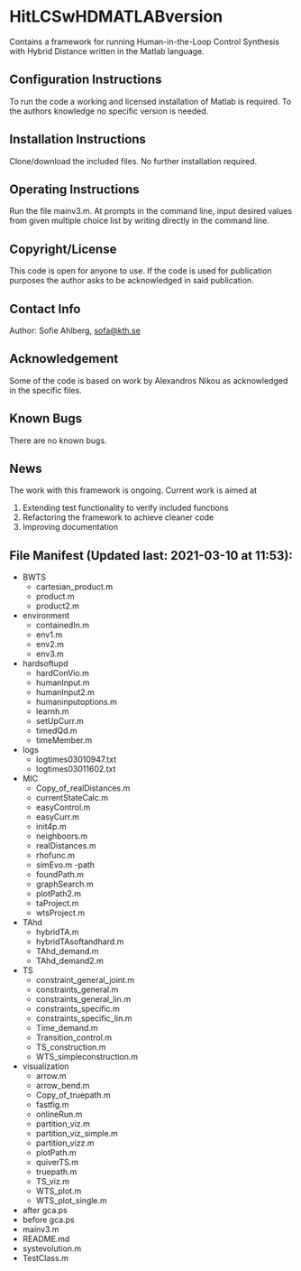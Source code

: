 # HitLCSwHDMATLABversion
Contains a framework for running Human-in-the-Loop Control Synthesis with Hybrid Distance written in the Matlab language.

## Configuration Instructions
To run the code a working and licensed installation of Matlab is required. To the authors knowledge no specific version is needed.

## Installation Instructions
Clone/download the included files. No further installation required.

## Operating Instructions
Run the file mainv3.m. At prompts in the command line, input desired values from given multiple choice list by writing directly in  the command line.

## Copyright/License
This code is open for anyone to use. If the code is used for publication purposes the author asks to be acknowledged in said publication.

## Contact Info
Author: Sofie Ahlberg, sofa@kth.se

## Acknowledgement
Some of the code is based on work by Alexandros Nikou as acknowledged in the specific files.

## Known Bugs
There are no known bugs.

## News
The work with this framework is ongoing. Current work is aimed at
1) Extending test functionality to verify included functions
2) Refactoring the framework to achieve cleaner code
3) Improving documentation

## File Manifest (Updated last: 2021-03-10 at 11:53):
- BWTS
	- cartesian_product.m
	- product.m
	- product2.m
- environment
	- containedIn.m
	- env1.m
	- env2.m
	- env3.m
- hardsoftupd
	- hardConVio.m
	- humanInput.m
	- humanInput2.m
	- humaninputoptions.m
	- learnh.m
	- setUpCurr.m
	- timedQd.m
	- timeMember.m
- logs
	- logtimes03010947.txt
	- logtimes03011602.txt
- MIC
	- Copy_of_realDistances.m
	- currentStateCalc.m
	- easyControl.m
	- easyCurr.m
	- init4p.m
	- neighboors.m
	- realDistances.m
	- rhofunc.m
	- simEvo.m
-path
	- foundPath.m
	- graphSearch.m
	- plotPath2.m
	- taProject.m
	- wtsProject.m
- TAhd
	- hybridTA.m
	- hybridTAsoftandhard.m
	- TAhd_demand.m
	- TAhd_demand2.m
- TS
	- constraint_general_joint.m
	- constraints_general.m
	- constraints_general_lin.m
	- constraints_specific.m
	- constraints_specific_lin.m
	- Time_demand.m
	- Transition_control.m
	- TS_construction.m
	- WTS_simpleconstruction.m
- visualization
	- arrow.m
	- arrow_bend.m
	- Copy_of_truepath.m
	- fastfig.m
	- onlineRun.m
	- partition_viz.m
	- partition_viz_simple.m
	- partition_vizz.m
	- plotPath.m
	- quiverTS.m
	- truepath.m
	- TS_viz.m
	- WTS_plot.m
	- WTS_plot_single.m
- after gca.ps
- before gca.ps
- mainv3.m
- README.md
- systevolution.m
- TestClass.m


